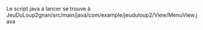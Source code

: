 Le script java a lancer se trouve à JeuDuLoup2gnan/src/main/java/com/example/jeuduloup2/View/MenuView.java
